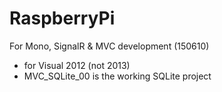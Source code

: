 # RaspberryPi
For Mono, SignalR & MVC development (150610)
- for Visual 2012 (not 2013)
- MVC_SQLite_00 is the working SQLite project
